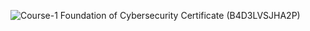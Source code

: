 
![Course-1 Foundation of Cybersecurity Certificate (B4D3LVSJHA2P)](https://github.com/user-attachments/assets/bf3940a6-2551-40d1-b239-b3d51381db8c)
